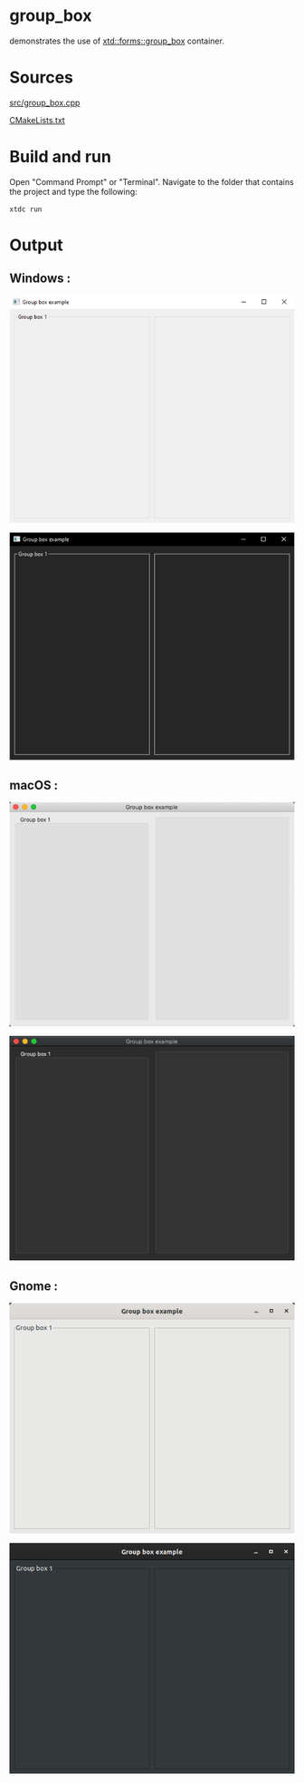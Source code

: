 # group_box

demonstrates the use of [xtd::forms::group_box](../../../src/xtd_forms/include/xtd/forms/group_box.hpp) container.

# Sources

[src/group_box.cpp](src/group_box.cpp)

[CMakeLists.txt](CMakeLists.txt)

# Build and run

Open "Command Prompt" or "Terminal". Navigate to the folder that contains the project and type the following:

```shell
xtdc run
```

# Output

## Windows :

![Screenshot](../../../docs/pictures/examples/group_box_w.png)

![Screenshot](../../../docs/pictures/examples/group_box_wd.png)

## macOS :

![Screenshot](../../../docs/pictures/examples/group_box_m.png)

![Screenshot](../../../docs/pictures/examples/group_box_md.png)

## Gnome :

![Screenshot](../../../docs/pictures/examples/group_box_g.png)

![Screenshot](../../../docs/pictures/examples/group_box_gd.png)
